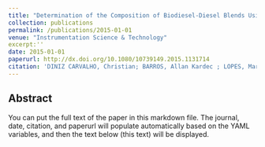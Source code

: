 ```yaml
---
title: "Determination of the Composition of Biodiesel-Diesel Blends Using the Dielectric Constant"
collection: publications
permalink: /publications/2015-01-01
venue: "Instrumentation Science & Technology"
excerpt:''
date: 2015-01-01
paperurl: http://dx.doi.org/10.1080/10739149.2015.1131714
citation: 'DINIZ CARVALHO, Christian; BARROS, Allan Kardec ; LOPES, Marcus Vinicius ; SILVA, Fernando Carvalho; SANTANA, Ewaldo Eder; SINFRÔNIO, Francisco Sávio Mendes. <b>Determination of the Composition of Biodiesel-Diesel Blends Using the Dielectric Constant</b>. <i>Instrumentation Science & Technology</i>, v. 1, p. 1, 2015.'
---
```




## Abstract
You can put the full text of the paper in this markdown file. The journal, date, citation, and paperurl will populate automatically based on the YAML variables, and then the text below (this text) will be displayed.
